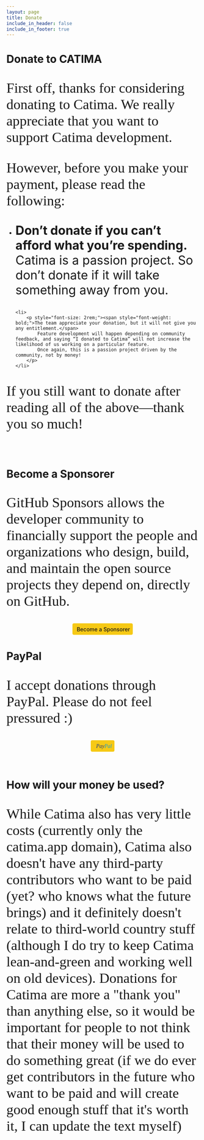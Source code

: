 ```yaml
---
layout: page
title: Donate
include_in_header: false
include_in_footer: true
---
```


# Donate to CATIMA

<p id="why-donate-to-catima" style="font-size: 2.3rem;font-family:Merriweather, serif;">First off, thanks for considering donating to Catima. We really appreciate that you want to support Catima development.</p>


<p style="font-size: 2.3rem;font-family:Merriweather, serif;">However, before you make your payment, please read the following:</p>


<ul>
    <li>
        <p style="font-size: 2rem;"><span style="font-weight: bold;">Don’t donate if you can’t afford what you’re spending.</span>
            Catima is a passion project.
            <!-- I’m lucky enough to have a well-paid job and I don’t need this money, and it’s the same for most of the team.  -->
            So don’t donate if it will take something away from you.
        </p>
    </li>

    <li>
        <p style="font-size: 2rem;"><span style="font-weight: bold;">The team appreciate your donation, but it will not give you any entitlement.</span>
            Feature development will happen depending on community feedback, and saying “I donated to Catima” will not increase the likelihood of us working on a particular feature. 
            Once again, this is a passion project driven by the community, not by money!
        </p>
    </li>

</ul>

<p style="font-size: 2.3rem;font-family:Merriweather, serif;">If you still want to donate after reading all of the above—thank you so much!</p>

<br>


# Become a Sponsorer
<p style="font-size: 2.3rem;font-family:Merriweather, serif;">GitHub Sponsors allows the developer community to financially support the people and organizations who design, build, and maintain the open source projects they depend on, directly on GitHub.</p>

<div id="github-donation" class="btn btn-warning">
<p style="text-align: center;"><a href="https://github.com/sponsors/TheLastProject" style="
     background-color:#f6c915;
     color: #1a171b;
     border-radius: 4px;
     display: inline-block;
     position: relative;
     line-height: 22px;
     font-weight: 500;
     font-size: 14px;
     padding: 5px 7px 3px;
     text-align: center;
     text-decoration: none;">
    <i class="fab fa-github"></i>&nbsp;Become a Sponsorer
</a></p>
</div>


# PayPal

<p style="font-size: 2.3rem;font-family:Merriweather, serif;">I accept donations through PayPal. Please do not feel pressured :)</p>
<p style="text-align: center;"><a href="https://www.paypal.com/paypalme/sylviavanos" style="font-family: Verdana, Tahoma;
    background-color:#f6c915;
    font-style: italic;
    border-radius: 4px;
    display: inline-block;
    position: relative;
    line-height: 22px;
    font-weight: 500;
    font-size: 14px;
    padding: 5px 7px 3px;
    text-align: center;
    text-decoration: none;">
   <i class="fab fa-paypal"></i>&nbsp;
   <span style="color: #253b80;">Pay</span><span style="color: #179bd7;">Pal</span>
</a></p>


<br>


# How will your money be used?

<p style="font-size: 2.3rem;font-family:Merriweather, serif;">
While Catima also has very little costs (currently only the catima.app domain), 
   Catima also doesn't have any third-party contributors who want to be paid
   (yet? who knows what the future brings) and it definitely doesn't relate to third-world country stuff 
   (although I do try to keep Catima lean-and-green and working well on old devices). 
   Donations for Catima are more a "thank you" than anything else, 
   so it would be important for people to not think that their money will be used to do something great 
   (if we do ever get contributors in the future who want to be paid and will create good enough stuff that it's worth it, 
   I can update the text myself)
</p>